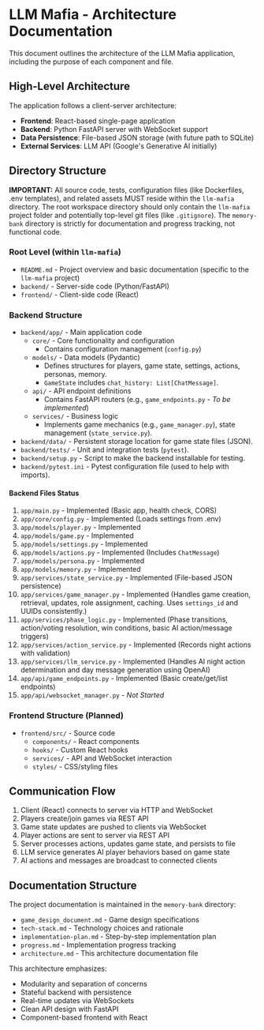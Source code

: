# LLM Mafia - Architecture Documentation

This document outlines the architecture of the LLM Mafia application, including the purpose of each component and file.

## High-Level Architecture

The application follows a client-server architecture:

- **Frontend**: React-based single-page application
- **Backend**: Python FastAPI server with WebSocket support
- **Data Persistence**: File-based JSON storage (with future path to SQLite)
- **External Services**: LLM API (Google's Generative AI initially)

## Directory Structure

**IMPORTANT:** All source code, tests, configuration files (like Dockerfiles, .env templates), and related assets MUST reside within the `llm-mafia` directory. The root workspace directory should only contain the `llm-mafia` project folder and potentially top-level git files (like `.gitignore`). The `memory-bank` directory is strictly for documentation and progress tracking, not functional code.

### Root Level (within `llm-mafia`)

- `README.md` - Project overview and basic documentation (specific to the `llm-mafia` project)
- `backend/` - Server-side code (Python/FastAPI)
- `frontend/` - Client-side code (React)

### Backend Structure

- `backend/app/` - Main application code
  - `core/` - Core functionality and configuration
    - Contains configuration management (`config.py`)
  - `models/` - Data models (Pydantic)
    - Defines structures for players, game state, settings, actions, personas, memory.
    - `GameState` includes `chat_history: List[ChatMessage]`.
  - `api/` - API endpoint definitions
    - Contains FastAPI routers (e.g., `game_endpoints.py` - *To be implemented*)
  - `services/` - Business logic
    - Implements game mechanics (e.g., `game_manager.py`), state management (`state_service.py`).
- `backend/data/` - Persistent storage location for game state files (JSON).
- `backend/tests/` - Unit and integration tests (`pytest`).
- `backend/setup.py` - Script to make the backend installable for testing.
- `backend/pytest.ini` - Pytest configuration file (used to help with imports).

#### Backend Files Status

1.  `app/main.py` - Implemented (Basic app, health check, CORS)
2.  `app/core/config.py` - Implemented (Loads settings from .env)
3.  `app/models/player.py` - Implemented
4.  `app/models/game.py` - Implemented
5.  `app/models/settings.py` - Implemented
6.  `app/models/actions.py` - Implemented (Includes `ChatMessage`)
7.  `app/models/persona.py` - Implemented
8.  `app/models/memory.py` - Implemented
9.  `app/services/state_service.py` - Implemented (File-based JSON persistence)
10. `app/services/game_manager.py` - Implemented (Handles game creation, retrieval, updates, role assignment, caching. Uses `settings_id` and UUIDs consistently.)
11. `app/services/phase_logic.py` - Implemented (Phase transitions, action/voting resolution, win conditions, basic AI action/message triggers)
12. `app/services/action_service.py` - Implemented (Records night actions with validation)
13. `app/services/llm_service.py` - Implemented (Handles AI night action determination and day message generation using OpenAI)
14. `app/api/game_endpoints.py` - Implemented (Basic create/get/list endpoints)
15. `app/api/websocket_manager.py` - *Not Started*

### Frontend Structure (Planned)

- `frontend/src/` - Source code
  - `components/` - React components
  - `hooks/` - Custom React hooks
  - `services/` - API and WebSocket interaction
  - `styles/` - CSS/styling files

## Communication Flow

1. Client (React) connects to server via HTTP and WebSocket
2. Players create/join games via REST API
3. Game state updates are pushed to clients via WebSocket
4. Player actions are sent to server via REST API
5. Server processes actions, updates game state, and persists to file
6. LLM service generates AI player behaviors based on game state
7. AI actions and messages are broadcast to connected clients

## Documentation Structure

The project documentation is maintained in the `memory-bank` directory:
- `game_design_document.md` - Game design specifications
- `tech-stack.md` - Technology choices and rationale
- `implementation-plan.md` - Step-by-step implementation plan
- `progress.md` - Implementation progress tracking
- `architecture.md` - This architecture documentation file

This architecture emphasizes:
- Modularity and separation of concerns
- Stateful backend with persistence
- Real-time updates via WebSockets
- Clean API design with FastAPI
- Component-based frontend with React

